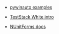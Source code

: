 * [pywinauto examples](https://github.com/pywinauto/pywinauto/tree/master/examples)

* [TestStack.White intro](http://teststackwhite.readthedocs.io/en/latest/GettingStarted/)

* [NUnitForms docs](http://nunitforms.sourceforge.net/docs.html)
